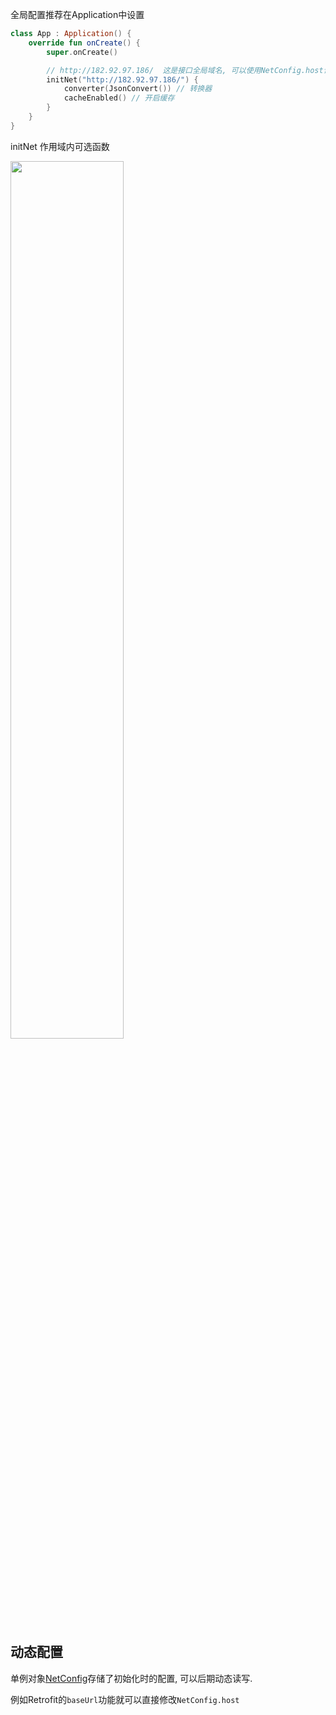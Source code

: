全局配置推荐在Application中设置
```kotlin
class App : Application() {
    override fun onCreate() {
        super.onCreate()

        // http://182.92.97.186/  这是接口全局域名, 可以使用NetConfig.host读写
        initNet("http://182.92.97.186/") {
            converter(JsonConvert()) // 转换器
            cacheEnabled() // 开启缓存
        }
    }
}
```

initNet 作用域内可选函数

<img src="https://i.imgur.com/G8W4oDX.png" width="60%"/>

## 动态配置

单例对象[NetConfig](api/net/com.drake.net/-net-config/index.md)存储了初始化时的配置, 可以后期动态读写.

例如Retrofit的`baseUrl`功能就可以直接修改`NetConfig.host`

